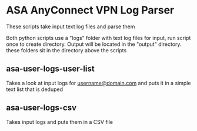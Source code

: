 # ASA AnyConnect VPN Log Parser
These scripts take input text log files and parse them

Both python scripts use a "logs" folder with text log files for input, run script once to create directory. Output will be located in the "output" directory. these folders sit in the directory above the scripts

## asa-user-logs-user-list
Takes a look at input logs for <username@domain.com> and puts it in a simple text list that is deduped

## asa-user-logs-csv
Takes input logs and puts them in a CSV file
